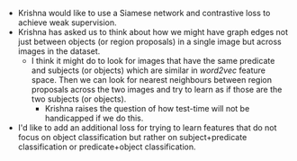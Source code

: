 - Krishna would like to use a Siamese network and contrastive loss to achieve weak supervision.
- Krishna has asked us to think about how we might have graph edges not just between objects (or region proposals) in a single image but across images in the dataset.
	- I think it might do to look for images that have the same predicate and subjects (or objects) which are similar in *word2vec* feature space. Then we can look for nearest neighbours between region proposals across the two images and try to learn as if those are the two subjects (or objects).
		- Krishna raises the question of how test-time will not be handicapped if we do this.
- I'd like to add an additional loss for trying to learn features that do not focus on object classification but rather on subject+predicate classification or predicate+object classification.
<!--stackedit_data:
eyJoaXN0b3J5IjpbNjkwODE0MTA3XX0=
-->